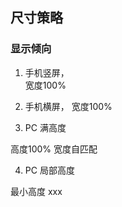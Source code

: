 ## 尺寸策略  

### 显示倾向  

1. 手机竖屏，  
宽度100%

2. 手机横屏，
宽度100%

3. PC 满高度

高度100%
宽度自匹配

4. PC 局部高度  

最小高度 xxx